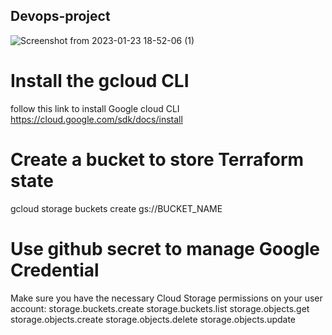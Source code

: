 ## Devops-project
![Screenshot from 2023-01-23 18-52-06 (1)](https://user-images.githubusercontent.com/91377914/230330361-6368dde0-996b-4457-a6cd-cebc464e5d7d.png)


# Install the gcloud CLI
follow this link to install Google cloud CLI
https://cloud.google.com/sdk/docs/install


# Create a bucket to store Terraform state
gcloud storage buckets create gs://BUCKET_NAME
# Use github secret to manage Google Credential
Make sure you have the necessary Cloud Storage permissions on your user account:
storage.buckets.create
storage.buckets.list
storage.objects.get
storage.objects.create
storage.objects.delete
storage.objects.update


#
